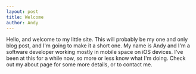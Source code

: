 ```yaml
---
layout: post
title: Welcome
author: Andy
---
```


Hello, and welcome to my little site.  This will probably be my one and only blog post, and I'm going to make it a short one.  My name is Andy and I'm a software developer working mostly in mobile space on iOS devices.  I've been at this for a while now, so more or less know what I'm doing.  Check out my about page for some more details, or to contact me.



